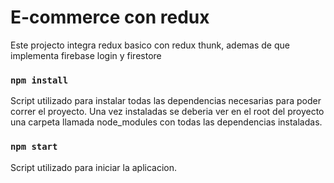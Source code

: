 # E-commerce con redux

Este projecto integra redux basico con redux thunk, ademas de que implementa firebase login y firestore

### `npm install`

Script utilizado para instalar todas las dependencias necesarias para poder correr el proyecto.
Una vez instaladas se deberia ver en el root del proyecto una carpeta llamada node_modules con 
todas las dependencias instaladas.

### `npm start`

Script utilizado para iniciar la aplicacion.



